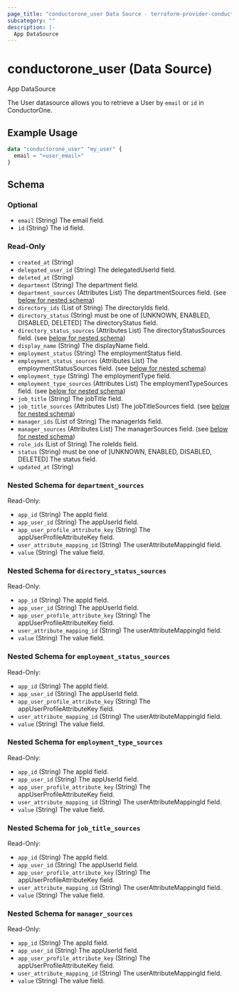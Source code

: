 ```yaml
---
page_title: "conductorone_user Data Source - terraform-provider-conductorone"
subcategory: ""
description: |-
  App DataSource
---
```


# conductorone_user (Data Source)

App DataSource

The User datasource allows you to retrieve a User by `email` or `id` in ConductorOne.

## Example Usage

```terraform
data "conductorone_user" "my_user" {
  email = "<user_email>"
}
```

<!-- schema generated by tfplugindocs -->
## Schema

### Optional

- `email` (String) The email field.
- `id` (String) The id field.

### Read-Only

- `created_at` (String)
- `delegated_user_id` (String) The delegatedUserId field.
- `deleted_at` (String)
- `department` (String) The department field.
- `department_sources` (Attributes List) The departmentSources field. (see [below for nested schema](#nestedatt--department_sources))
- `directory_ids` (List of String) The directoryIds field.
- `directory_status` (String) must be one of [UNKNOWN, ENABLED, DISABLED, DELETED]
The directoryStatus field.
- `directory_status_sources` (Attributes List) The directoryStatusSources field. (see [below for nested schema](#nestedatt--directory_status_sources))
- `display_name` (String) The displayName field.
- `employment_status` (String) The employmentStatus field.
- `employment_status_sources` (Attributes List) The employmentStatusSources field. (see [below for nested schema](#nestedatt--employment_status_sources))
- `employment_type` (String) The employmentType field.
- `employment_type_sources` (Attributes List) The employmentTypeSources field. (see [below for nested schema](#nestedatt--employment_type_sources))
- `job_title` (String) The jobTitle field.
- `job_title_sources` (Attributes List) The jobTitleSources field. (see [below for nested schema](#nestedatt--job_title_sources))
- `manager_ids` (List of String) The managerIds field.
- `manager_sources` (Attributes List) The managerSources field. (see [below for nested schema](#nestedatt--manager_sources))
- `role_ids` (List of String) The roleIds field.
- `status` (String) must be one of [UNKNOWN, ENABLED, DISABLED, DELETED]
The status field.
- `updated_at` (String)

<a id="nestedatt--department_sources"></a>
### Nested Schema for `department_sources`

Read-Only:

- `app_id` (String) The appId field.
- `app_user_id` (String) The appUserId field.
- `app_user_profile_attribute_key` (String) The appUserProfileAttributeKey field.
- `user_attribute_mapping_id` (String) The userAttributeMappingId field.
- `value` (String) The value field.


<a id="nestedatt--directory_status_sources"></a>
### Nested Schema for `directory_status_sources`

Read-Only:

- `app_id` (String) The appId field.
- `app_user_id` (String) The appUserId field.
- `app_user_profile_attribute_key` (String) The appUserProfileAttributeKey field.
- `user_attribute_mapping_id` (String) The userAttributeMappingId field.
- `value` (String) The value field.


<a id="nestedatt--employment_status_sources"></a>
### Nested Schema for `employment_status_sources`

Read-Only:

- `app_id` (String) The appId field.
- `app_user_id` (String) The appUserId field.
- `app_user_profile_attribute_key` (String) The appUserProfileAttributeKey field.
- `user_attribute_mapping_id` (String) The userAttributeMappingId field.
- `value` (String) The value field.


<a id="nestedatt--employment_type_sources"></a>
### Nested Schema for `employment_type_sources`

Read-Only:

- `app_id` (String) The appId field.
- `app_user_id` (String) The appUserId field.
- `app_user_profile_attribute_key` (String) The appUserProfileAttributeKey field.
- `user_attribute_mapping_id` (String) The userAttributeMappingId field.
- `value` (String) The value field.


<a id="nestedatt--job_title_sources"></a>
### Nested Schema for `job_title_sources`

Read-Only:

- `app_id` (String) The appId field.
- `app_user_id` (String) The appUserId field.
- `app_user_profile_attribute_key` (String) The appUserProfileAttributeKey field.
- `user_attribute_mapping_id` (String) The userAttributeMappingId field.
- `value` (String) The value field.


<a id="nestedatt--manager_sources"></a>
### Nested Schema for `manager_sources`

Read-Only:

- `app_id` (String) The appId field.
- `app_user_id` (String) The appUserId field.
- `app_user_profile_attribute_key` (String) The appUserProfileAttributeKey field.
- `user_attribute_mapping_id` (String) The userAttributeMappingId field.
- `value` (String) The value field.